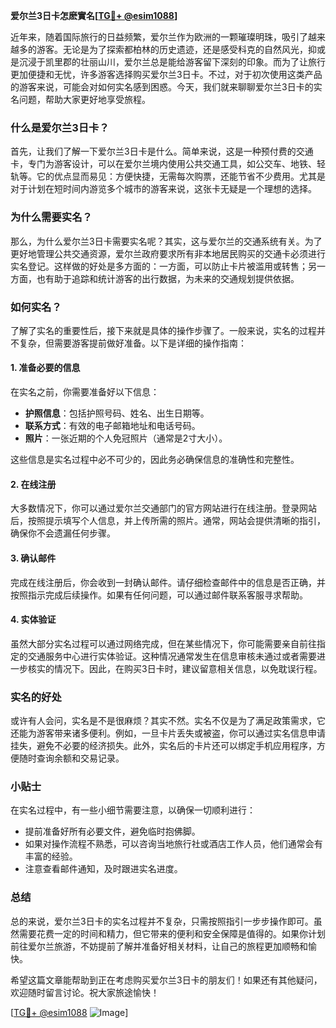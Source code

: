 **爱尔兰3日卡怎麽實名[[TG💪+ @esim1088](https://t.me/s/esim1088)]**

近年来，随着国际旅行的日益频繁，爱尔兰作为欧洲的一颗璀璨明珠，吸引了越来越多的游客。无论是为了探索都柏林的历史遗迹，还是感受科克的自然风光，抑或是沉浸于凯里郡的壮丽山川，爱尔兰总是能给游客留下深刻的印象。而为了让旅行更加便捷和无忧，许多游客选择购买爱尔兰3日卡。不过，对于初次使用这类产品的游客来说，可能会对如何实名感到困惑。今天，我们就来聊聊爱尔兰3日卡的实名问题，帮助大家更好地享受旅程。

### 什么是爱尔兰3日卡？

首先，让我们了解一下爱尔兰3日卡是什么。简单来说，这是一种预付费的交通卡，专门为游客设计，可以在爱尔兰境内使用公共交通工具，如公交车、地铁、轻轨等。它的优点显而易见：方便快捷，无需每次购票，还能节省不少费用。尤其是对于计划在短时间内游览多个城市的游客来说，这张卡无疑是一个理想的选择。

### 为什么需要实名？

那么，为什么爱尔兰3日卡需要实名呢？其实，这与爱尔兰的交通系统有关。为了更好地管理公共交通资源，爱尔兰政府要求所有非本地居民购买的交通卡必须进行实名登记。这样做的好处是多方面的：一方面，可以防止卡片被滥用或转售；另一方面，也有助于追踪和统计游客的出行数据，为未来的交通规划提供依据。

### 如何实名？

了解了实名的重要性后，接下来就是具体的操作步骤了。一般来说，实名的过程并不复杂，但需要游客提前做好准备。以下是详细的操作指南：

#### 1. 准备必要的信息

在实名之前，你需要准备好以下信息：
- **护照信息**：包括护照号码、姓名、出生日期等。
- **联系方式**：有效的电子邮箱地址和电话号码。
- **照片**：一张近期的个人免冠照片（通常是2寸大小）。

这些信息是实名过程中必不可少的，因此务必确保信息的准确性和完整性。

#### 2. 在线注册

大多数情况下，你可以通过爱尔兰交通部门的官方网站进行在线注册。登录网站后，按照提示填写个人信息，并上传所需的照片。通常，网站会提供清晰的指引，确保你不会遗漏任何步骤。

#### 3. 确认邮件

完成在线注册后，你会收到一封确认邮件。请仔细检查邮件中的信息是否正确，并按照指示完成后续操作。如果有任何问题，可以通过邮件联系客服寻求帮助。

#### 4. 实体验证

虽然大部分实名过程可以通过网络完成，但在某些情况下，你可能需要亲自前往指定的交通服务中心进行实体验证。这种情况通常发生在信息审核未通过或者需要进一步核实的情况下。因此，在购买3日卡时，建议留意相关信息，以免耽误行程。

### 实名的好处

或许有人会问，实名是不是很麻烦？其实不然。实名不仅是为了满足政策需求，它还能为游客带来诸多便利。例如，一旦卡片丢失或被盗，你可以通过实名信息申请挂失，避免不必要的经济损失。此外，实名后的卡片还可以绑定手机应用程序，方便随时查询余额和交易记录。

### 小贴士

在实名过程中，有一些小细节需要注意，以确保一切顺利进行：
- 提前准备好所有必要文件，避免临时抱佛脚。
- 如果对操作流程不熟悉，可以咨询当地旅行社或酒店工作人员，他们通常会有丰富的经验。
- 注意查看邮件通知，及时跟进实名进度。

### 总结

总的来说，爱尔兰3日卡的实名过程并不复杂，只需按照指引一步步操作即可。虽然需要花费一定的时间和精力，但它带来的便利和安全保障是值得的。如果你计划前往爱尔兰旅游，不妨提前了解并准备好相关材料，让自己的旅程更加顺畅和愉快。

希望这篇文章能帮助到正在考虑购买爱尔兰3日卡的朋友们！如果还有其他疑问，欢迎随时留言讨论。祝大家旅途愉快！

[[TG💪+ @esim1088](https://t.me/s/esim1088) ![Image](https://i.postimg.cc/4NQfJmqS/Snipaste-2025-05-13-00-14-12.png)]